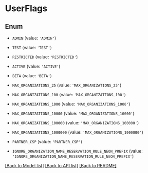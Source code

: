 # UserFlags


## Enum

* `ADMIN` (value: `'ADMIN'`)

* `TEST` (value: `'TEST'`)

* `RESTRICTED` (value: `'RESTRICTED'`)

* `ACTIVE` (value: `'ACTIVE'`)

* `BETA` (value: `'BETA'`)

* `MAX_ORGANIZATIONS_25` (value: `'MAX_ORGANIZATIONS_25'`)

* `MAX_ORGANIZATIONS_100` (value: `'MAX_ORGANIZATIONS_100'`)

* `MAX_ORGANIZATIONS_1000` (value: `'MAX_ORGANIZATIONS_1000'`)

* `MAX_ORGANIZATIONS_10000` (value: `'MAX_ORGANIZATIONS_10000'`)

* `MAX_ORGANIZATIONS_100000` (value: `'MAX_ORGANIZATIONS_100000'`)

* `MAX_ORGANIZATIONS_1000000` (value: `'MAX_ORGANIZATIONS_1000000'`)

* `PARTNER_CSP` (value: `'PARTNER_CSP'`)

* `IGNORE_ORGANIZATION_NAME_RESERVATION_RULE_NEON_PREFIX` (value: `'IGNORE_ORGANIZATION_NAME_RESERVATION_RULE_NEON_PREFIX'`)

[[Back to Model list]](../README.md#documentation-for-models) [[Back to API list]](../README.md#documentation-for-api-endpoints) [[Back to README]](../README.md)



